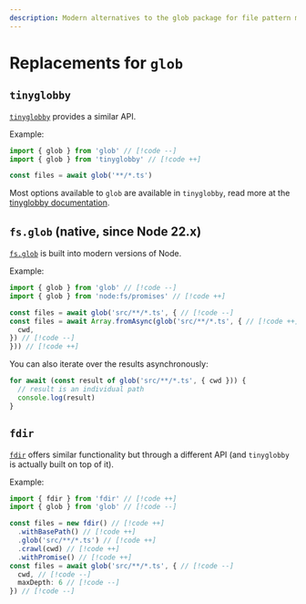```yaml
---
description: Modern alternatives to the glob package for file pattern matching and globbing
---
```


# Replacements for `glob`

## `tinyglobby`

[`tinyglobby`](https://github.com/SuperchupuDev/tinyglobby) provides a similar API.

Example:

```ts
import { glob } from 'glob' // [!code --]
import { glob } from 'tinyglobby' // [!code ++]

const files = await glob('**/*.ts')
```

Most options available to `glob` are available in `tinyglobby`, read more at the [tinyglobby documentation](https://superchupu.dev/tinyglobby/documentation).

## `fs.glob` (native, since Node 22.x)

[`fs.glob`](https://nodejs.org/api/fs.html#fspromisesglobpattern-options) is built into modern versions of Node.

Example:

<!-- eslint-skip -->
```ts
import { glob } from 'glob' // [!code --]
import { glob } from 'node:fs/promises' // [!code ++]

const files = await glob('src/**/*.ts', { // [!code --]
const files = await Array.fromAsync(glob('src/**/*.ts', { // [!code ++]
  cwd,
}) // [!code --]
})) // [!code ++]
```

You can also iterate over the results asynchronously:

```ts
for await (const result of glob('src/**/*.ts', { cwd })) {
  // result is an individual path
  console.log(result)
}
```

## `fdir`

[`fdir`](https://github.com/thecodrr/fdir/) offers similar functionality but through a different API (and `tinyglobby` is actually built on top of it).

Example:

<!-- eslint-skip -->
```ts
import { fdir } from 'fdir' // [!code ++]
import { glob } from 'glob' // [!code --]

const files = new fdir() // [!code ++]
  .withBasePath() // [!code ++]
  .glob('src/**/*.ts') // [!code ++]
  .crawl(cwd) // [!code ++]
  .withPromise() // [!code ++]
const files = await glob('src/**/*.ts', { // [!code --]
  cwd, // [!code --]
  maxDepth: 6 // [!code --]
}) // [!code --]
```
